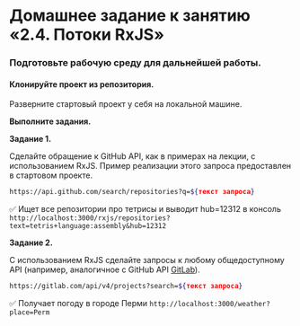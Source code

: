 # Домашнее задание к занятию «2.4. Потоки RxJS»

### Подготовьте рабочую среду для дальнейшей работы.

#### Клонируйте проект из репозитория.

Разверните стартовый проект у себя на локальной машине.

**Выполните задания.**

**Задание 1.**

Сделайте обращение к GitHub API, как в примерах на лекции, с использованием RxJS. 
Пример реализации этого запроса предоставлен в стартовом проекте.
```sh
https://api.github.com/search/repositories?q=${текст запроса}
```
:white_check_mark:
Ищет все репозитории про тетрисы и выводит hub=12312 в консоль
```http://localhost:3000/rxjs/repositories?text=tetris+language:assembly&hub=12312```

**Задание 2.**

С использованием RxJS сделайте запросы к любому общедоступному API (например, аналогичное с GitHub API [GitLab](https://docs.gitlab.com/ee/api/README.html#basic-usage)).
```sh
https://gitlab.com/api/v4/projects?search=${текст запроса}
```

:white_check_mark:
Получает погоду в городе Перми
```http://localhost:3000/weather?place=Perm```